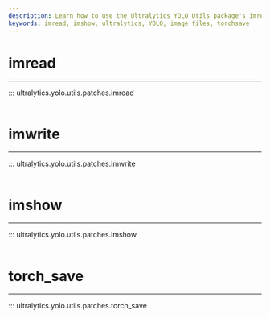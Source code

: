 ```yaml
---
description: Learn how to use the Ultralytics YOLO Utils package's imread and imshow functions. These functions are used for reading and writing image files. Try out our TorchSave feature today.
keywords: imread, imshow, ultralytics, YOLO, image files, torchsave
---
```


# imread
---
::: ultralytics.yolo.utils.patches.imread
<br><br>

# imwrite
---
::: ultralytics.yolo.utils.patches.imwrite
<br><br>

# imshow
---
::: ultralytics.yolo.utils.patches.imshow
<br><br>

# torch_save
---
::: ultralytics.yolo.utils.patches.torch_save
<br><br>
